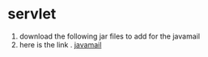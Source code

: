 # servlet

1. download the following jar files to add for the javamail
2. here is the link . [javamail](https://drive.google.com/drive/folders/1otVhR098a4aqYtTSmJg1s12-9jc9_T8r?usp=sharing)
